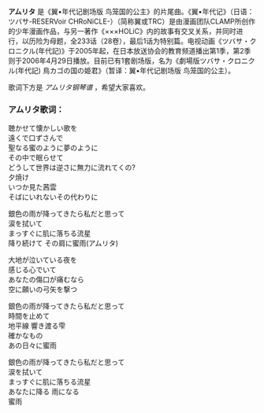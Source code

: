 

**アムリタ** 是《翼•年代记剧场版 鸟笼国的公主》的片尾曲。《翼•年代记》（日语：ツバサ-RESERVoir
CHRoNiCLE-）（简称翼或TRC）是由漫画团队CLAMP所创作的少年漫画作品，与另一著作《×××HOLiC》内的故事有交叉关系，并同时进行，以历险为母题，全233话（28卷），最后1话为特别篇。电视动画《ツバサ・クロニクル(年代記)》于2005年起，在日本放送协会的教育频道播出第1季，第2季则于2006年4月29日播放。目前已有1套剧场版，名为《劇場版ツバサ・クロニクル(年代記)
鳥カゴの国の姫君》（暂译：翼•年代记剧场版 鸟笼国的公主）。

  
歌词下方是 _アムリタ钢琴谱_ ，希望大家喜欢。

### アムリタ歌词：

聴かせて懐かしい歌を  
遠くで口ずさんで  
聖なる蜜のように夢のように  
その中で眠らせて  
どうして世界は逆さに無力に流れてくの?  
夕焼け  
いつか見た茜雲  
そばにいれないその代わりに

銀色の雨が降ってきたら私だと思って  
涙を拭いて  
まっすぐに肌に落ちる流星  
降り続けて その肩に蜜雨(アムリタ)

大地が泣いている夜を  
感じる心でいて  
あなたの傷口が痛むなら  
空に願いの弓矢を撃つ

銀色の雨が降ってきたら私だと思って  
時間を止めて  
地平線 響き渡る雫  
確かなもの  
あの日々に蜜雨

銀色の雨が降ってきたら私だと思って  
涙を拭いて  
まっすぐに肌に落ちる流星  
あなたに降る 雨になる  
蜜雨

